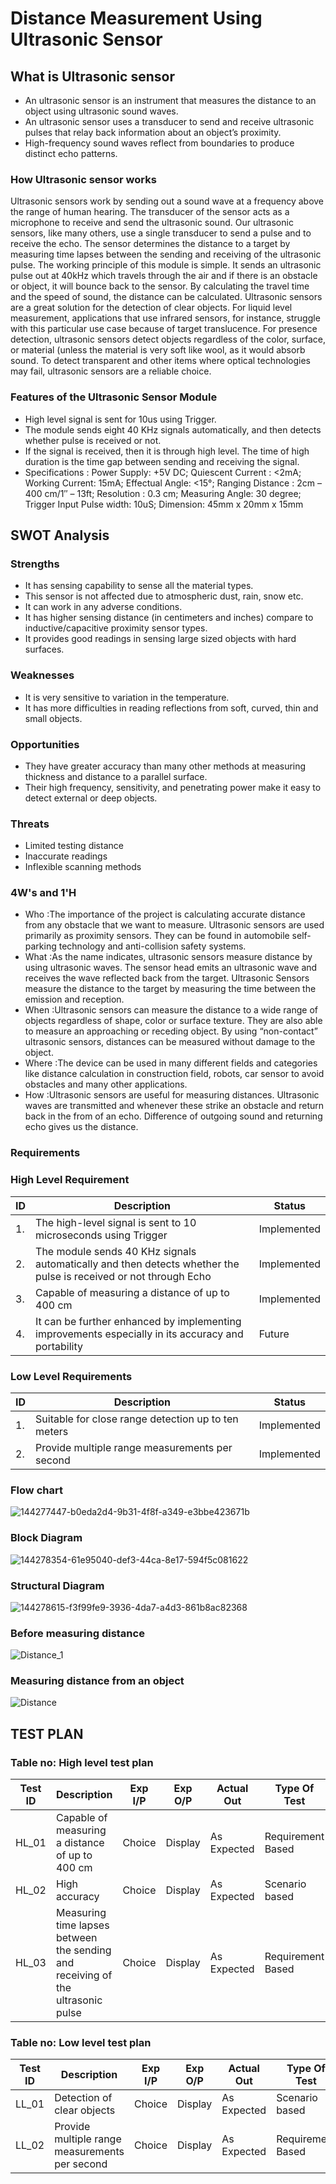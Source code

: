 # Distance Measurement Using Ultrasonic Sensor
## What is Ultrasonic sensor
*   An ultrasonic sensor is an instrument that measures the distance to an object using ultrasonic sound waves. 
*   An ultrasonic sensor uses a transducer to send and receive ultrasonic pulses that relay back information about an object’s proximity. 
*   High-frequency sound waves reflect from boundaries to produce distinct echo patterns.
### How Ultrasonic sensor works
Ultrasonic sensors work by sending out a sound wave at a frequency above the range of human hearing.  The transducer of the sensor acts as a microphone to receive and send the ultrasonic sound. Our ultrasonic sensors, like many others, use a single transducer to send a pulse and to receive the echo.  The sensor determines the distance to a target by measuring time lapses between the sending and receiving of the ultrasonic pulse.
The working principle of this module is simple.  It sends an ultrasonic pulse out at 40kHz which travels through the air and if there is an obstacle or object, it will bounce back to the sensor.  By calculating the travel time and the speed of sound, the distance can be calculated. Ultrasonic sensors are a great solution for the detection of clear objects.  For liquid level measurement, applications that use infrared sensors, for instance, struggle with this particular use case because of target translucence. For presence detection, ultrasonic sensors detect objects regardless of the color, surface, or material (unless the material is very soft like wool, as it would absorb sound. To detect transparent and other items where optical technologies may fail, ultrasonic sensors are a reliable choice. 
### Features of the Ultrasonic Sensor Module
*   High level signal is sent for 10us using Trigger.
*   The module sends eight 40 KHz signals automatically, and then detects whether pulse is received or not.
*   If the signal is received, then it is through high level. The time of high duration is the time gap between sending and receiving the signal.
*   Specifications : Power Supply: +5V DC; Quiescent Current : <2mA; Working Current: 15mA; Effectual Angle: <15°; Ranging Distance : 2cm – 400 cm/1″ – 13ft; Resolution : 0.3 cm; Measuring Angle: 30 degree; Trigger Input Pulse width: 10uS; Dimension: 45mm x 20mm x 15mm
## SWOT Analysis
### Strengths
*   It has sensing capability to sense all the material types.
*   This sensor is not affected due to atmospheric dust, rain, snow etc.
*   It can work in any adverse conditions.
*   It has higher sensing distance (in centimeters and inches) compare to inductive/capacitive proximity sensor types.
*   It provides good readings in sensing large sized objects with hard surfaces.
### Weaknesses
*   It is very sensitive to variation in the temperature.
*   It has more difficulties in reading reflections from soft, curved, thin and small objects.
### Opportunities
*   They have greater accuracy than many other methods at measuring thickness and distance to a parallel surface.
*   Their high frequency, sensitivity, and penetrating power make it easy to detect external or deep objects.
### Threats
*   Limited testing distance
*   Inaccurate readings
*   Inflexible scanning methods
### 4W's and 1'H 
*   Who :The importance of the project is calculating accurate distance from any obstacle that we want to measure. Ultrasonic sensors are used primarily as proximity sensors. They can be found in automobile self-parking technology and anti-collision safety systems.
*   What :As the name indicates, ultrasonic sensors measure distance by using ultrasonic waves. The sensor head emits an ultrasonic wave and receives the wave reflected back from the target. Ultrasonic Sensors measure the distance to the target by measuring the time between the emission and reception.
*   When :Ultrasonic sensors can measure the distance to a wide range of objects regardless of shape, color or surface texture. They are also able to measure an approaching or receding object. By using “non-contact” ultrasonic sensors, distances can be measured without damage to the object.
*   Where :The device can be used in many different fields and categories like distance calculation in construction field, robots, car sensor to avoid obstacles and many other applications.
*   How :Ultrasonic sensors are useful for measuring distances. Ultrasonic waves are transmitted and whenever these strike an obstacle and return back in the from of an echo. Difference of outgoing sound and returning echo gives us the distance.
### Requirements
### High Level Requirement
| ID | Description | Status |
| ----- | ----- | ----- |
| 1. | The high-level signal is sent to 10 microseconds using Trigger | Implemented |
| 2. | The module sends 40 KHz signals automatically and then detects whether the pulse is received or not through Echo| Implemented |
| 3. | Capable of measuring a distance of up to 400 cm| Implemented |
| 4. | It can be further enhanced by implementing improvements especially in its accuracy and portability | Future |
### Low Level Requirements
| ID | Description | Status |
| ----- | ----- | ----- |
| 1. | Suitable for close range detection up to ten meters | Implemented |
| 2. | Provide multiple range measurements per second| Implemented |
### Flow chart
![144277447-b0eda2d4-9b31-4f8f-a349-e3bbe423671b](https://user-images.githubusercontent.com/94165024/144281526-d45b2372-485c-4c40-b3ce-0016293e1ce0.png)
### Block Diagram
![144278354-61e95040-def3-44ca-8e17-594f5c081622](https://user-images.githubusercontent.com/94165024/144281749-e69a6816-dfc0-4640-9acb-07324782cb91.png)
### Structural Diagram
![144278615-f3f99fe9-3936-4da7-a4d3-861b8ac82368](https://user-images.githubusercontent.com/94165024/144282074-f52be04f-240c-40c4-8060-697b03291ca9.png)
### Before measuring distance
![Distance_1](https://user-images.githubusercontent.com/94165024/144283077-2827d803-9689-4279-8e8d-bddf296715ac.jpeg)
### Measuring distance from an object
![Distance](https://user-images.githubusercontent.com/94165024/144283088-c640eea5-0200-4306-a498-ac3e1c9a7598.jpeg)
## TEST PLAN
### Table no: High level test plan
| Test ID |           Description       |      Exp I/P    |    Exp O/P   |   Actual Out  |   Type Of Test |
| --------| --------------------------- | --------------- | ------------ | ------------- | -------------- |
|  HL_01   | Capable of measuring a distance of up to 400 cm | Choice  |  Display    |   As Expected | Requirement Based |
|  HL_02   |      High accuracy     |  Choice  |    Display   |   As Expected | Scenario based |
|  HL_03   | Measuring time lapses between the sending and receiving of the ultrasonic pulse | Choice | Display   |   As Expected | Requirement Based |

### Table no: Low level test plan
| Test ID |           Description       |      Exp I/P    |    Exp O/P   |   Actual Out  |   Type Of Test |
| --------| --------------------------- | --------------- | ------------ | ------------- | -------------- |
|  LL_01   | Detection of clear objects | Choice | Display  | As Expected   | Scenario based |
|  LL_02   | Provide multiple range measurements per second | Choice | Display   | As Expected  | Requirement Based |

